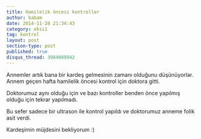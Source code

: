 ```yaml
---
title: Hamilelik öncesi kontroller
author: babam
date: 2014-11-28 21:34:43
category: eksi1
tag: kontrol
layout: post
section-type: post
published: true
disqus_thread: 3984989942
---
```


Annemler artık bana bir kardeş gelmesinin zamanı olduğunu düşünüyorlar. Annem geçen hafta hamilelik öncesi kontrol için doktora gitti.

Doktorumuz aynı olduğu için ve bazı kontroller benden önce yapılmış olduğu için tekrar yapılmadı.

Bu sefer sadece bir ultrason ile kontrol yapıldı ve doktorumuz anneme folik asit verdi.

Kardeşimin müjdesini bekliyorum :)
